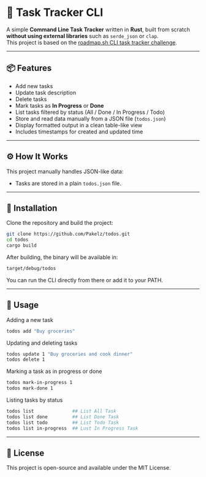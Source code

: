 # 📝 Task Tracker CLI

A simple **Command Line Task Tracker** written in **Rust**, built from scratch **without using external libraries** such as `serde_json` or `clap`.  
This project is based on the [roadmap.sh CLI task tracker challenge](https://roadmap.sh/projects/task-tracker).

---

## 📦 Features

- Add new tasks  
- Update task description  
- Delete tasks  
- Mark tasks as **In Progress** or **Done**  
- List tasks filtered by status (All / Done / In Progress / Todo)  
- Store and read data manually from a JSON file (`todos.json`)  
- Display formatted output in a clean table-like view  
- Includes timestamps for created and updated time

---

## ⚙️ How It Works

This project manually handles JSON-like data:
- Tasks are stored in a plain `todos.json` file.

---

## 🧩 Installation

Clone the repository and build the project:
```bash
git clone https://github.com/Pakelz/todos.git
cd todos
cargo build
```

After building, the binary will be available in:
```bash
target/debug/todos
```

You can run the CLI directly from there or add it to your PATH.

---

## 🚀 Usage

Adding a new task
```bash
todos add "Buy groceries"
```

Updating and deleting tasks
```bash
todos update 1 "Buy groceries and cook dinner"
todos delete 1
```

Marking a task as in progress or done
```bash
todos mark-in-progress 1
todos mark-done 1
```

Listing tasks by status
```bash
todos list              ## List All Task
todos list done         ## List Done Task
todos list todo         ## List Todo Task
todos list in-progress  ## Lust In Progress Task
```

---

## 📄 License

This project is open-source and available under the MIT License.


